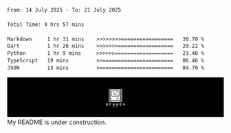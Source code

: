 <!--START_SECTION:waka-->

```txt
From: 14 July 2025 - To: 21 July 2025

Total Time: 4 hrs 57 mins

Markdown     1 hr 31 mins    >>>>>>>>=================   30.70 %
Dart         1 hr 26 mins    >>>>>>>==================   29.22 %
Python       1 hr 9 mins     >>>>>>===================   23.40 %
TypeScript   19 mins         >>=======================   06.46 %
JSON         13 mins         >========================   04.70 %
```

<!--END_SECTION:waka-->

<img src="https://raw.githubusercontent.com/n3xta/image-hosting/main/img/202411032331174.png"/>
My README is under construction. 

